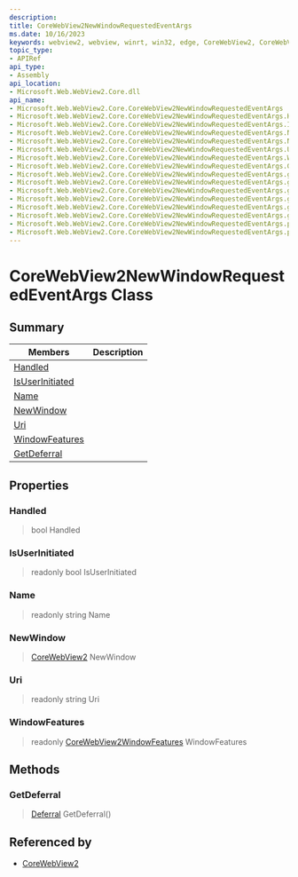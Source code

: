 ```yaml
---
description: 
title: CoreWebView2NewWindowRequestedEventArgs
ms.date: 10/16/2023
keywords: webview2, webview, winrt, win32, edge, CoreWebView2, CoreWebView2Controller, browser control, edge html, CoreWebView2NewWindowRequestedEventArgs
topic_type:
- APIRef
api_type:
- Assembly
api_location:
- Microsoft.Web.WebView2.Core.dll
api_name:
- Microsoft.Web.WebView2.Core.CoreWebView2NewWindowRequestedEventArgs
- Microsoft.Web.WebView2.Core.CoreWebView2NewWindowRequestedEventArgs.Handled
- Microsoft.Web.WebView2.Core.CoreWebView2NewWindowRequestedEventArgs.IsUserInitiated
- Microsoft.Web.WebView2.Core.CoreWebView2NewWindowRequestedEventArgs.Name
- Microsoft.Web.WebView2.Core.CoreWebView2NewWindowRequestedEventArgs.NewWindow
- Microsoft.Web.WebView2.Core.CoreWebView2NewWindowRequestedEventArgs.Uri
- Microsoft.Web.WebView2.Core.CoreWebView2NewWindowRequestedEventArgs.WindowFeatures
- Microsoft.Web.WebView2.Core.CoreWebView2NewWindowRequestedEventArgs.GetDeferral
- Microsoft.Web.WebView2.Core.CoreWebView2NewWindowRequestedEventArgs.get_Handled
- Microsoft.Web.WebView2.Core.CoreWebView2NewWindowRequestedEventArgs.get_IsUserInitiated
- Microsoft.Web.WebView2.Core.CoreWebView2NewWindowRequestedEventArgs.get_Name
- Microsoft.Web.WebView2.Core.CoreWebView2NewWindowRequestedEventArgs.get_NewWindow
- Microsoft.Web.WebView2.Core.CoreWebView2NewWindowRequestedEventArgs.get_Uri
- Microsoft.Web.WebView2.Core.CoreWebView2NewWindowRequestedEventArgs.get_WindowFeatures
- Microsoft.Web.WebView2.Core.CoreWebView2NewWindowRequestedEventArgs.put_Handled
- Microsoft.Web.WebView2.Core.CoreWebView2NewWindowRequestedEventArgs.put_NewWindow
---
```


# CoreWebView2NewWindowRequestedEventArgs Class



## Summary

Members|Description
--|--
[Handled](#handled) | 
[IsUserInitiated](#isuserinitiated) | 
[Name](#name) | 
[NewWindow](#newwindow) | 
[Uri](#uri) | 
[WindowFeatures](#windowfeatures) | 
[GetDeferral](#getdeferral) | 

## Properties

### Handled

>  bool Handled

### IsUserInitiated

> readonly  bool IsUserInitiated

### Name

> readonly  string Name

### NewWindow

>  [CoreWebView2](corewebview2.md) NewWindow

### Uri

> readonly  string Uri

### WindowFeatures

> readonly  [CoreWebView2WindowFeatures](corewebview2windowfeatures.md) WindowFeatures



## Methods

### GetDeferral

> [Deferral](/uwp/api/Windows.Foundation.Deferral) GetDeferral()






## Referenced by

- [CoreWebView2](corewebview2.md)
